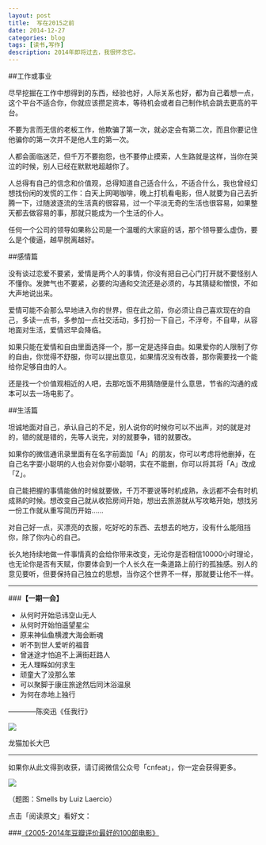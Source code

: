 ```yaml
---
layout: post
title:  写在2015之前
date: 2014-12-27
categories: blog
tags: [读书,写作]
description: 2014年即将过去，我很怀念它。
---
```



##工作或事业

尽早挖掘在工作中想得到的东西，经验也好，人际关系也好，都为自己着想一点，这个平台不适合你，你就应该攒足资本，等待机会或者自己制作机会跳去更高的平台。

不要为言而无信的老板工作，他欺骗了第一次，就必定会有第二次，而且你要记住他骗你的第一次并不是他人生的第一次。

人都会面临迷茫，但千万不要抱怨，也不要停止摸索，人生路就是这样，当你在哭泣的时候，别人已经在默默地超越你了。

人总得有自己的信念和价值观，总得知道自己适合什么，不适合什么，我也曾经幻想找份闲的发慌的工作：白天上网喝咖啡，晚上打机看电影，但人就要为自己去折腾一下，过随波逐流的生活真的很容易，过一个平淡无奇的生活也很容易，如果整天都去做容易的事，那就只能成为一个生活的仆人。

任何一个公司的领导如果称公司是一个温暖的大家庭的话，那个领导要么虚伪，要么是个傻逼，越早脱离越好。

##感情篇

没有谈过恋爱不要紧，爱情是两个人的事情，你没有把自己心门打开就不要怪别人不懂你。发脾气也不要紧，必要的沟通和交流还是必须的，与其猜疑和憎恨，不如大声地说出来。

爱情可能不会那么早地进入你的世界，但在此之前，你必须让自己喜欢现在的自己，多读一点书，多参加一点社交活动，多打扮一下自己，不浮夸，不自卑，从容地面对生活，爱情迟早会降临。

如果只能在爱情和自由里面选择一个，那一定是选择自由。如果爱你的人限制了你的自由，你觉得不舒服，你可以提出意见，如果情况没有改善，那你需要找一个能给你足够自由的人。

还是找一个价值观相近的人吧，去那吃饭不用猜随便是什么意思，节省的沟通的成本可以去一场电影了。


##生活篇

坦诚地面对自己，承认自己的不足，别人说你的时候你可以不出声，对的就是对的，错的就是错的，先等人说完，对的就要争，错的就要改。

如果你的微信通讯录里面有在名字前面加「A」的朋友，你可以考虑将他删掉，在自己名字耍小聪明的人也会对你耍小聪明，实在不能删，你可以将其将「A」改成「Z」。

自己能把握的事情能做的时候就要做，千万不要说等时机成熟，永远都不会有时机成熟的时候。想改变自己就从收拾房间开始，想出去旅游就从写攻略开始，想找另一份工作就从重写简历开始……

对自己好一点，买漂亮的衣服，吃好吃的东西、去想去的地方，没有什么能阻挡你，除了你内心的自己。

长久地持续地做一件事情真的会给你带来改变，无论你是否相信10000小时理论，也无论你是否有天赋，你要体会到一个人长久在一条道路上前行的孤独感。别人的意见要听，但要保持自己独立的思想，当你这个世界不一样，那就要让他不一样。

---

###**【一期一会】**

- 从何时开始忌讳空山无人 
- 从何时开始怕遥望星尘
- 原来神仙鱼横渡大海会断魂 
- 听不到世人爱听的福音
- 曾迷途才怕追不上满街赶路人 
- 无人理睬如何求生
- 顽童大了没那么笨 
- 可以聚脚于康庄旅途然后同沐浴温泉
- 为何在赤地上独行

————陈奕迅《任我行》

![](http://cnfeat.qiniudn.com/p2219062021.jpg)

龙猫加长大巴


----

如果你从此文得到收获，请订阅微信公众号「cnfeat」，你一定会获得更多。

![](http://7d9mjz.com1.z0.glb.clouddn.com/2014-12-15.jpg)

（题图：Smells by Luiz Laercio）

点击「阅读原文」看好文：

###[《2005-2014年豆瓣评价最好的100部电影》](http://site.douban.com/doubanfilmawards/widget/biz_notes/14295169/note/33817575/)
